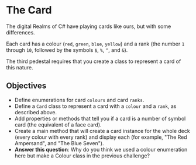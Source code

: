 # The Card

The digital Realms of C# have playing cards like ours, but with some differences.

Each card has a colour (`red`, `green`, `blue`, `yellow`) and a rank (the number `1` through `10`, followed by the symbols `$`, `%`, `^`, and `&`).

The third pedestal requires that you create a class to represent a card of this nature.

## Objectives

- Define enumerations for card `colours` and card `ranks`.
- Define a `Card` class to represent a card with a `colour` and a `rank`, as described above.
- Add properties or methods that tell you if a card is a number of symbol card (the equivalent of a face card).
- Create a main method that will create a card instance for the whole deck (every colour with every rank) and display each (for example, "The Red Ampersand", and "The Blue Seven").
- **Answer this question**: Why do you think we used a colour enumeration here but make a Colour class in the previous challenge?
